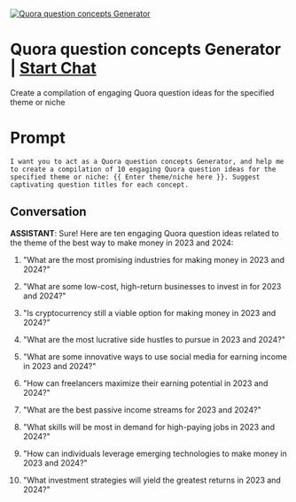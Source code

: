 
[![Quora question concepts Generator](https://flow-prompt-covers.s3.us-west-1.amazonaws.com/icon/realistic/real_5.png)](https://gptcall.net/chat.html?data=%7B%22contact%22%3A%7B%22id%22%3A%22-pKtjSBlimIsYlfNROviH%22%2C%22flow%22%3Atrue%7D%7D)
# Quora question concepts Generator | [Start Chat](https://gptcall.net/chat.html?data=%7B%22contact%22%3A%7B%22id%22%3A%22-pKtjSBlimIsYlfNROviH%22%2C%22flow%22%3Atrue%7D%7D)
Create a compilation of engaging Quora question ideas for the specified theme or niche

# Prompt

```
I want you to act as a Quora question concepts Generator, and help me to create a compilation of 10 engaging Quora question ideas for the specified theme or niche: {{ Enter theme/niche here }}. Suggest captivating question titles for each concept.

```

## Conversation

**ASSISTANT**: Sure! Here are ten engaging Quora question ideas related to the theme of the best way to make money in 2023 and 2024:



1. "What are the most promising industries for making money in 2023 and 2024?"

2. "What are some low-cost, high-return businesses to invest in for 2023 and 2024?"

3. "Is cryptocurrency still a viable option for making money in 2023 and 2024?"

4. "What are the most lucrative side hustles to pursue in 2023 and 2024?"

5. "What are some innovative ways to use social media for earning income in 2023 and 2024?"

6. "How can freelancers maximize their earning potential in 2023 and 2024?"

7. "What are the best passive income streams for 2023 and 2024?"

8. "What skills will be most in demand for high-paying jobs in 2023 and 2024?"

9. "How can individuals leverage emerging technologies to make money in 2023 and 2024?"

10. "What investment strategies will yield the greatest returns in 2023 and 2024?"


